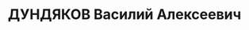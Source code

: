 ---
title: ДУНДЯКОВ Василий Алексеевич
description: "Род. в 1902, Ярославская обл., Ростовский р-н, г. Ростов. Проживал:\
  \ Ярославская обл., г. Ярославль, Волжская наб., 27. З-д СК-1, Директор \n  Арестован\
  \ 28.08.1937. Обв. по ст. 58-8, 58-9, 58-11. Приговор: ВК ВС СССР, 29.12.1937 –\
  \ ВМН. Расстрелян 30.12.1937. \n  Реабилитирован ВК ВС СССР 25.04.1956"
---